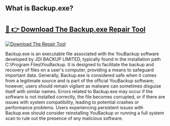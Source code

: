 ## What is Backup.exe? 

# <h2><a href="https://exedetect.com/download.php?Backup.exe">🔗 👉 Download The Backup.exe Repair Tool</a></h2>

[![Download The Repair Tool](https://exedetect.com/download-button.jpg)](https://exedetect.com/download.php?Backup.exe)

Backup.exe is an executable file associated with the YouBackup software developed by JDI BACKUP LIMITED, typically found in the installation path C:\Program Files\YouBackup. It is designed to facilitate the backup and recovery of files on a user's computer, providing a means to safeguard important data. Generally, Backup.exe is considered safe when it comes from a legitimate source and is part of the official YouBackup software; however, users should remain vigilant as malware can sometimes disguise itself with similar names. Errors related to Backup.exe may occur if the software is not installed correctly, the file becomes corrupted, or if there are issues with system compatibility, leading to potential crashes or performance problems. Users experiencing persistent issues with Backup.exe should consider reinstalling YouBackup or running a full system scan to rule out the presence of any malicious software.